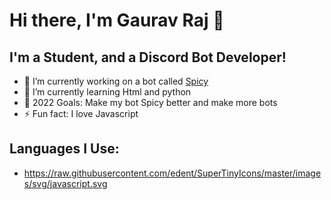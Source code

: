  # Hi there, I'm Gaurav Raj 👋
 ## I'm a Student, and a Discord Bot Developer!
 - 🔭 I’m currently working on a bot called [Spicy](https://spicybot.ml)
 - 🌱 I’m currently learning Html and python
 - 🥅 2022 Goals: Make my bot Spicy better and make more bots
 - ⚡ Fun fact: I love Javascript 
 
 ## Languages I Use:
 - https://raw.githubusercontent.com/edent/SuperTinyIcons/master/images/svg/javascript.svg
